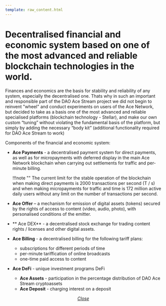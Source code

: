 ```yaml
---
template: raw_content.html
---
```


# Decentralised financial and economic system based on one of the most advanced and reliable blockchain technologies in the world.

Finances and economics are the basis for stability and reliability of any system, especially the decentralised one. Thats why in such an important and responsible part of the DAO Ace Stream project we did not begin to reinvent "wheel" and conduct experiments on users of the Ace Network, but decided to take as a basis one of the most advanced and reliable specialised platforms (blockchain technology - Stellar), and make our own custom “tuning” without violating the fundamental basis of the platform, but simply by adding the necessary “body kit” (additional functionality required for DAO Ace Stream to work)

Components of the financial and economic system:

- **Ace Payments** - a decentralised payment system for direct payments, as well as for micropayments with deferred display in the main Ace Network blockchain when carrying out settlements for traffic and per-minute billing.

    !!!note ""
        The current limit for the stable operation of the blockchain when making direct payments is 2000 transactions per second (T / s) and when making micropayments for traffic and time is 172 million active daily users without any limit on the number of transactions per second.

- **Ace Offer** – a mechanism for emission of digital assets (tokens) secured by the rights of access to content (video, audio, photo), with personalised conditions of the emitter. 

- ** Ace DEX** - a decentralised stock exchange for trading content rights / licenses and other digital assets.

- **Ace Billing** - a decentralised billing for the following tariff plans: 

    - subscriptions for different periods of time
    - per-minute tariffication of online broadcasts
    - one-time paid access to content

- **Ace DeFi** - unique investment programs DeFi

    - **Ace Assets** - participation in the percentage distribution of DAO Ace Stream cryptoassets
    - **Ace Deposit** - charging interest on a deposit

<p style="text-align: center">
    <em>
        <a class="md-button mdx-button--transparent-light close-popup-inner" href="#">
            Close
        </a>
    </em>
</p>
